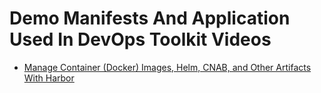 # Demo Manifests And Application Used In DevOps Toolkit Videos

* [Manage Container (Docker) Images, Helm, CNAB, and Other Artifacts With Harbor](https://youtu.be/f931M4-my1k)
